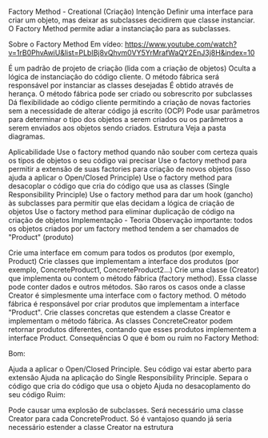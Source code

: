 Factory Method - Creational (Criação)
Intenção
Definir uma interface para criar um objeto, mas deixar as subclasses decidirem que classe instanciar. O Factory Method permite adiar a instanciação para as subclasses.

Sobre o Factory Method
Em vídeo: https://www.youtube.com/watch?v=1rB0PhvAwiU&list=PLbIBj8vQhvm0VY5YrMrafWaQY2EnJ3j8H&index=10

É um padrão de projeto de criação (lida com a criação de objetos)
Oculta a lógica de instanciação do código cliente. O método fábrica será responsável por instanciar as classes desejadas
É obtido através de herança. O método fábrica pode ser criado ou sobrescrito por subclasses
Dá flexibilidade ao código cliente permitindo a criação de novas factories sem a necessidade de alterar código já escrito (OCP)
Pode usar parâmetros para determinar o tipo dos objetos a serem criados ou os parâmetros a serem enviados aos objetos sendo criados.
Estrutura
Veja a pasta diagramas.

Aplicabilidade
Use o factory method quando não souber com certeza quais os tipos de objetos o seu código vai precisar
Use o factory method para permitir a extensão de suas factories para criação de novos objetos (isso ajuda a aplicar o Open/Closed Principle)
Use o factory method para desacoplar o código que cria do código que usa as classes (Single Responsibility Principle)
Use o factory method para dar um hook (gancho) às subclasses para permitir que elas decidam a lógica de criação de objetos
Use o factory method para eliminar duplicação de código na criação de objetos
Implementação - Teoria
Observação importante: todos os objetos criados por um factory method tendem a ser chamados de "Product" (produto)

Crie uma interface em comum para todos os produtos (por exemplo, Product)
Crie classes que implementam a interface dos produtos (por exemplo, ConcreteProduct1, ConcreteProduct2...)
Crie uma classe (Creator) que implementa ou contem o método fábrica (factory method). Essa classe pode conter dados e outros métodos. São raros os casos onde a classe Creator é simplesmente uma interface com o factory method. O método fábrica é responsável por criar produtos que implementam a interface "Product".
Crie classes concretas que estendem a classe Creator e implementam o método fábrica. As classes ConcreteCreator podem retornar produtos diferentes, contando que esses produtos implementem a interface Product.
Consequências
O que é bom ou ruim no Factory Method:

Bom:

Ajuda a aplicar o Open/Closed Principle. Seu código vai estar aberto para extensão
Ajuda na aplicação do Single Responsibility Principle. Separa o código que cria do código que usa o objeto
Ajuda no desacoplamento do seu código
Ruim:

Pode causar uma explosão de subclasses. Será necessário uma classe Creator para cada ConcreteProduct. Só é vantajoso quando já seria necessário estender a classe Creator na estrutura
